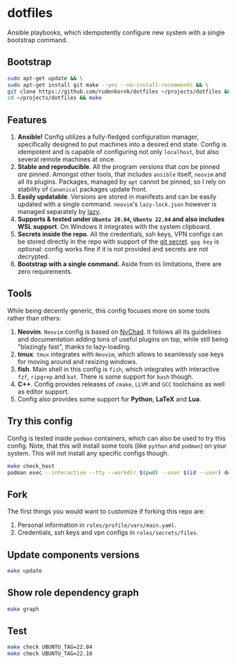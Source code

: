 # dotfiles

Ansible playbooks, which idempotently configure new system with a single bootstrap command.

## Bootstrap

```bash
sudo apt-get update && \
sudo apt-get install git make --yes --no-install-recommends && \
git clone https://github.com/rudenkornk/dotfiles ~/projects/dotfiles && \
cd ~/projects/dotfiles && make
```

## Features

1. **Ansible!**
Config utilizes a fully-fledged configuration manager, specifically designed to put machines into a desired end state.
Config is idempotent and is capable of configuring not only `localhost`, but also several remote machines at once.
1. **Stable and reproducible**.
All the program versions that _can_ be pinned _are_ pinned.
Amongst other tools, that includes `ansible` itself, `neovim` and all its plugins.
Packages, managed by `apt` cannot be pinned, so I rely on stability of `Canonical` packages update front.
1. **Easily updatable**.
Versions are stored in manifests and can be easily updated with a single command. `neovim`'s `lazy-lock.json` however is managed separately by [lazy](https://github.com/folke/lazy.nvim).
1. **Supports & tested under `Ubuntu 20.04`, `Ubuntu 22.04` and also includes WSL support**.
On Windows it integrates with the system clipboard.
1. **Secrets inside the repo**.
All the credentials, ssh keys, VPN configs can be stored directly in the repo with support of the [git secret](https://github.com/sobolevn/git-secret).
`gpg key` is optional: config works fine if it is not provided and secrets are not decrypted.
1. **Bootstrap with a single command.**
Aside from `OS` limitations, there are zero requirements.

## Tools

While being decently generic, this config focuses more on some tools rather than others:
1. **Neovim**.
`Neovim` config is based on [NvChad](https://github.com/NvChad/NvChad).
It follows all its guidelines and documentation adding tons of useful plugins on top, while still being "blazingly fast", thanks to lazy-loading.
1. **tmux**.
`tmux` integrates with `Neovim`, which allows to seamlessly use keys for moving around and resizing windows.
1. **fish**.
Main shell in this config is `fish`, which integrates with interactive `fzf`, `ripgrep` and `bat`.
There is some support for `bash` though.
1. **C++**.
Config provides releases of `cmake`, `LLVM` and `GCC` toolchains as well as editor support.
1. Config also provides some support for **Python**, **LaTeX** and **Lua**.

## Try this config

Config is tested inside `podman` containers, which can also be used to try this config.
Note, that this will install some tools (like `python` and `podman`) on your system.
This will not install any specific configs though.

```bash
make check_host
podman exec --interactive --tty --workdir $(pwd) --user $(id --user) dotfiles_22.04 fish
```

## Fork

The first things you would want to customize if forking this repo are:
1. Personal information in `roles/profile/vars/main.yaml`.
1. Credentials, ssh keys and vpn configs in `roles/secrets/files`.

## Update components versions

```bash
make update
```

## Show role dependency graph

```bash
make graph
```

## Test

```bash
make check UBUNTU_TAG=22.04
make check UBUNTU_TAG=22.10
```
